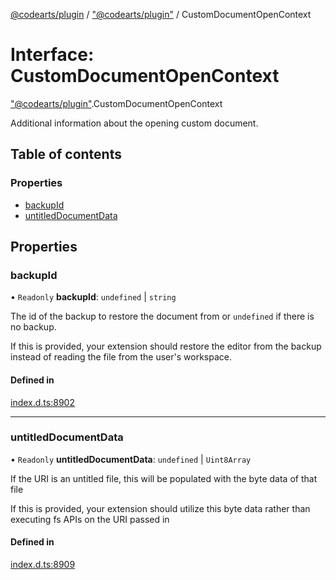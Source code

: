 [@codearts/plugin](../README.md) / ["@codearts/plugin"](../modules/_codearts_plugin_.md) / CustomDocumentOpenContext

# Interface: CustomDocumentOpenContext

["@codearts/plugin"](../modules/_codearts_plugin_.md).CustomDocumentOpenContext

Additional information about the opening custom document.

## Table of contents

### Properties

- [backupId](codearts_plugin_.CustomDocumentOpenContext.md#backupid)
- [untitledDocumentData](codearts_plugin_.CustomDocumentOpenContext.md#untitleddocumentdata)

## Properties

### backupId

• `Readonly` **backupId**: `undefined` \| `string`

The id of the backup to restore the document from or `undefined` if there is no backup.

If this is provided, your extension should restore the editor from the backup instead of reading the file
from the user's workspace.

#### Defined in

[index.d.ts:8902](https://github.com/shuyaqian/cloudide-plugin-api/blob/5b69219/index.d.ts#L8902)

___

### untitledDocumentData

• `Readonly` **untitledDocumentData**: `undefined` \| `Uint8Array`

If the URI is an untitled file, this will be populated with the byte data of that file

If this is provided, your extension should utilize this byte data rather than executing fs APIs on the URI passed in

#### Defined in

[index.d.ts:8909](https://github.com/shuyaqian/cloudide-plugin-api/blob/5b69219/index.d.ts#L8909)
